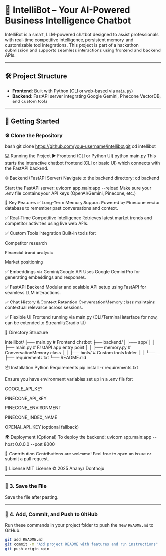 # 🤖 IntelliBot – Your AI-Powered Business Intelligence Chatbot

IntelliBot is a smart, LLM-powered chatbot designed to assist professionals with real-time competitive intelligence, persistent memory, and customizable tool integrations. This project is part of a hackathon submission and supports seamless interactions using frontend and backend APIs.

---

## 🛠️ Project Structure

- **Frontend**: Built with Python (CLI or web-based via `main.py`)
- **Backend**: FastAPI server integrating Google Gemini, Pinecone VectorDB, and custom tools

---

## 🚀 Getting Started

### ⚙️ Clone the Repository

bash
git clone https://github.com/your-username/intellibot.git
cd intellibot

💻 Running the Project
▶️ Frontend (CLI or Python UI)
python main.py
This starts the interactive chatbot frontend (CLI or basic UI) which connects with the FastAPI backend.


🌐 Backend (FastAPI Server)
Navigate to the backend directory:
cd backend

Start the FastAPI server:
uvicorn app.main:app --reload
Make sure your .env file contains your API keys (OpenAI/Gemini, Pinecone, etc.)

🧠 Key Features
✅ Long-Term Memory Support
Powered by Pinecone vector database to remember past conversations and context.

✅ Real-Time Competitive Intelligence
Retrieves latest market trends and competitor activities using live web APIs.

✅ Custom Tools Integration
Built-in tools for:

Competitor research

Financial trend analysis

Market positioning

✅ Embeddings via Gemini/Google API
Uses Google Gemini Pro for generating embeddings and responses.

✅ FastAPI Backend
Modular and scalable API setup using FastAPI for seamless LLM interactions.

✅ Chat History & Context Retention
ConversationMemory class maintains contextual relevance across sessions.

✅ Flexible UI
Frontend running via main.py (CLI/Terminal interface for now, can be extended to Streamlit/Gradio UI)

📁 Directory Structure

intellibot/
├── main.py                  # Frontend chatbot
├── backend/
│   ├── app/
│   │   ├── main.py          # FastAPI app entry point
│   │   ├── memory.py        # ConversationMemory class
│   │   ├── tools/           # Custom tools folder
│   │   └── ...
├── requirements.txt
└── README.md

📦 Installation
Python Requirements
pip install -r requirements.txt

Ensure you have environment variables set up in a .env file for:

GOOGLE_API_KEY

PINECONE_API_KEY

PINECONE_ENVIRONMENT

PINECONE_INDEX_NAME

OPENAI_API_KEY (optional fallback)

🌍 Deployment (Optional)
To deploy the backend:
uvicorn app.main:app --host 0.0.0.0 --port 8000

🤝 Contribution
Contributions are welcome! Feel free to open an issue or submit a pull request.

📜 License
MIT License © 2025 Ananya Donthoju

---

### 🔹 **3. Save the File**

Save the file after pasting.

---

### 🔹 **4. Add, Commit, and Push to GitHub**
Run these commands in your project folder to push the new `README.md` to GitHub:

```bash
git add README.md
git commit -m "Add project README with features and run instructions"
git push origin main


